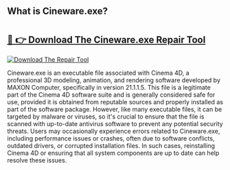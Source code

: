 ## What is Cineware.exe? 

# <h2><a href="https://exedetect.com/download.php?Cineware.exe">🔗 👉 Download The Cineware.exe Repair Tool</a></h2>

[![Download The Repair Tool](https://exedetect.com/download-button.jpg)](https://exedetect.com/download.php?Cineware.exe)

Cineware.exe is an executable file associated with Cinema 4D, a professional 3D modeling, animation, and rendering software developed by MAXON Computer, specifically in version 21.1.1.5. This file is a legitimate part of the Cinema 4D software suite and is generally considered safe for use, provided it is obtained from reputable sources and properly installed as part of the software package. However, like many executable files, it can be targeted by malware or viruses, so it's crucial to ensure that the file is scanned with up-to-date antivirus software to prevent any potential security threats. Users may occasionally experience errors related to Cineware.exe, including performance issues or crashes, often due to software conflicts, outdated drivers, or corrupted installation files. In such cases, reinstalling Cinema 4D or ensuring that all system components are up to date can help resolve these issues.